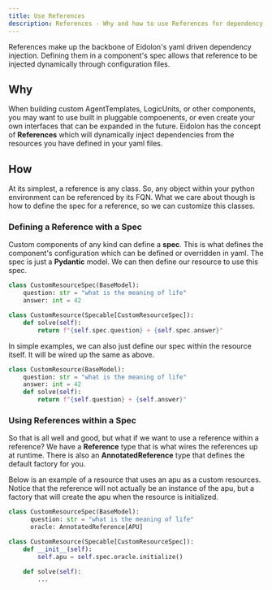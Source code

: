 ```yaml
---
title: Use References
description: References - Why and how to use References for dependency injection
---
```


References make up the backbone of Eidolon's yaml driven dependency injection. Defining them in a component's spec 
allows that reference to be injected dynamically through configuration files.

## Why

When building custom AgentTemplates, LogicUnits, or other components, you may want to use built in pluggable compoenents,
or even create your own interfaces that can be expanded in the future. Eidolon has the concept of **References** which
will dynamically inject dependencies from the resources you have defined in your yaml files. 

## How

At its simplest, a reference is any class. So, any object within your python environment can be referenced by its FQN.
What we care about though is how to define the spec for a reference, so we can customize this classes.

### Defining a Reference with a Spec

Custom components of any kind can define a **spec**. This is what defines the component's configuration which can be 
defined or overridden in yaml. The spec is just a **Pydantic** model. We can then define our resource to use this spec.

```python
class CustomResourceSpec(BaseModel):
    question: str = "what is the meaning of life"
    answer: int = 42

class CustomResource(Specable[CustomResourceSpec]):
    def solve(self):
        return f"{self.spec.question} + {self.spec.answer}" 
```

In simple examples, we can also just define our spec within the resource itself. It will be wired up the same as above.
```python
class CustomResource(BaseModel):
    question: str = "what is the meaning of life"
    answer: int = 42
    def solve(self):
        return f"{self.question} + {self.answer}"
```

### Using References within a Spec
So that is all well and good, but what if we want to use a reference within a reference? We have a **Reference** type 
that is what wires the references up at runtime. There is also an **AnnotatedReference** type that defines the default 
factory for you.

Below is an example of a resource that uses an apu as a custom resources. Notice that the reference will not actually 
be an instance of the apu, but a factory that will create the apu when the resource is initialized.


```python
class CustomResourceSpec(BaseModel):
      question: str = "what is the meaning of life"
      oracle: AnnotatedReference[APU]

class CustomResource(Specable[CustomResourceSpec]):
    def __init__(self):
        self.apu = self.spec.oracle.initialize()
  
    def solve(self):
        ... 
```
